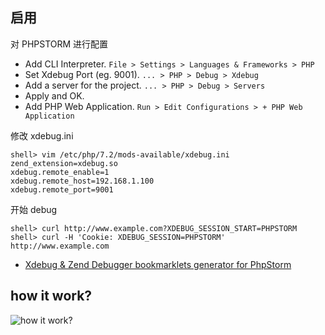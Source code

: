 ## 启用

对 PHPSTORM 进行配置 

- Add CLI Interpreter. `File > Settings > Languages & Frameworks > PHP`
- Set Xdebug Port (eg. 9001). `... > PHP > Debug > Xdebug`
- Add a server for the project. `... > PHP > Debug > Servers`
- Apply and OK.
- Add PHP Web Application. `Run > Edit Configurations > + PHP Web Application`

修改 xdebug.ini 

```shell
shell> vim /etc/php/7.2/mods-available/xdebug.ini 
zend_extension=xdebug.so
xdebug.remote_enable=1
xdebug.remote_host=192.168.1.100
xdebug.remote_port=9001
```

开始 debug

```shell
shell> curl http://www.example.com?XDEBUG_SESSION_START=PHPSTORM
shell> curl -H 'Cookie: XDEBUG_SESSION=PHPSTORM' http://www.example.com
```

- [Xdebug & Zend Debugger bookmarklets generator for PhpStorm](https://www.jetbrains.com/phpstorm/marklets/)

## how it work?

![how it work?](https://xdebug.org/images/docs/dbgp-setup.gif)




